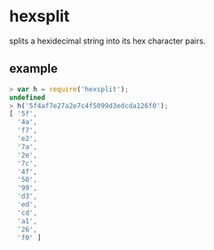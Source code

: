 # hexsplit

splits a hexidecimal string into its hex character pairs.

## example
```javascript
> var h = require('hexsplit');
undefined
> h('5f4af7e27a2e7c4f5099d3edcda126f0');
[ '5f',
  '4a',
  'f7',
  'e2',
  '7a',
  '2e',
  '7c',
  '4f',
  '50',
  '99',
  'd3',
  'ed',
  'cd',
  'a1',
  '26',
  'f0' ]
```